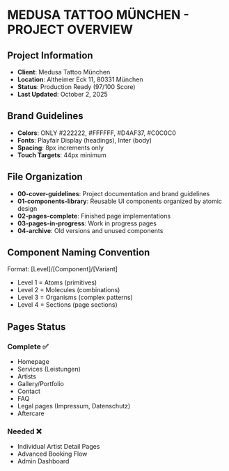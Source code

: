 # MEDUSA TATTOO MÜNCHEN - PROJECT OVERVIEW

## Project Information
- **Client**: Medusa Tattoo München
- **Location**: Altheimer Eck 11, 80331 München
- **Status**: Production Ready (97/100 Score)
- **Last Updated**: October 2, 2025

## Brand Guidelines
- **Colors**: ONLY #222222, #FFFFFF, #D4AF37, #C0C0C0
- **Fonts**: Playfair Display (headings), Inter (body)
- **Spacing**: 8px increments only
- **Touch Targets**: 44px minimum

## File Organization
- **00-cover-guidelines**: Project documentation and brand guidelines
- **01-components-library**: Reusable UI components organized by atomic design
- **02-pages-complete**: Finished page implementations
- **03-pages-in-progress**: Work in progress pages
- **04-archive**: Old versions and unused components

## Component Naming Convention
Format: [Level]/[Component]/[Variant]
- Level 1 = Atoms (primitives)
- Level 2 = Molecules (combinations) 
- Level 3 = Organisms (complex patterns)
- Level 4 = Sections (page sections)

## Pages Status
### Complete ✅
- Homepage
- Services (Leistungen)
- Artists
- Gallery/Portfolio
- Contact
- FAQ
- Legal pages (Impressum, Datenschutz)
- Aftercare

### Needed ❌
- Individual Artist Detail Pages
- Advanced Booking Flow
- Admin Dashboard